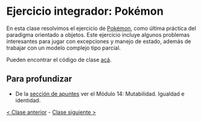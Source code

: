 # Ejercicio integrador: Pokémon

En esta clase resolvimos el ejercicio de [Pokémon](https://docs.google.com/document/d/e/2PACX-1vQA3YtugLZpe5Vut4sPAEklYY69FCLmqaweIa0POk88faC74NcI656w5yL5YlXVVK0fJFpUPdybFqqr/pub), como última práctica del paradigma orientado a objetos. Este ejercicio incluye algunos problemas interesantes para jugar con excepciones y manejo de estado, además de trabajar con un modelo complejo tipo parcial.

Pueden encontrar el código de clase [acá](https://github.com/pdep-mit/ejemplos-de-clase-wollok/tree/master/src/clase09).

## Para profundizar 

- De la [sección de apuntes](http://www.pdep.com.ar/material/apuntes) ver el Módulo 14: Mutabilidad. Igualdad e identidad. 

[< Clase anterior](https://github.com/pdep-mit/bitacora-de-clase/blob/master/clase-25.md) - [Clase siguiente >](https://github.com/pdep-mit/bitacora-de-clase/blob/master/clase-27.md)
